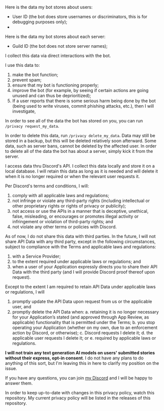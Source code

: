 Here is the data my bot stores about users:
- User ID (the bot does store usernames or discriminators, this is for debugging purposes only);
- 

Here is the data my bot stores about each server:
- Guild ID (the bot does not store server names);

I collect this data via direct interactions with the bot.

I use this data to:
1. make the bot function;
2. prevent spam;
3. ensure that my bot is functioning properly;
4. improve the bot (for example, by seeing if certain actions are going unused and can thus be deprioritized);
5. If a user reports that there is some serious harm being done by the bot (being used to write viruses, commit phishing attacks, etc.), then I will investigate,

In order to see all of the data the bot has stored on you, you can run `/privacy request_my_data`.

In order to delete this data, run `/privacy delete_my_data`. Data may still be stored in a backup, but this will be deleted relatively soon afterward. Some data, such as server bans, cannot be deleted by the affected user. In order to delete all of the data the bot has about a server, simply kick it from the server.

I access data thru Discord's API. I collect this data locally and store it on a local database. I will retain this data as long as it is needed and will delete it when it is no longer required or when the relevant user requests it.

Per Discord's terms and conditions, I will:
1. comply with all applicable laws and regulations;
2. not infringe or violate any third-party rights (including intellectual or other proprietary rights or rights of privacy or publicity);
3. not access or use the APIs in a manner that is deceptive, unethical, false, misleading, or encourages or promotes illegal activity or infringement or violation of third-party rights; and 
4. not violate any other terms or policies with Discord.

As of now, I do not share this data with third parties. In the future, I will not share API Data with any third party, except in the following circumstances, subject to compliance with the Terms and applicable laws and regulations:
1. with a Service Provider;
2. to the extent required under applicable laws or regulations; and 
3. when a user of your Application expressly directs you to share their API Data with the third party (and I will provide Discord proof thereof upon request).

Except to the extent I am required to retain API Data under applicable laws or regulations, I will
1. promptly update the API Data upon request from us or the applicable user, and
2. promptly delete the API Data when:
  a. retaining it is no longer necessary for your Application’s stated (and approved through App Review, as applicable) functionality that is permitted under the Terms;
  b. you stop operating your Application (whether on my own, due to an enforcement action by Discord, or otherwise);
  c. Discord requests I delete it;
  d. the applicable user requests I delete it; or
  e. required by applicable laws or regulations.

**I will not train any text generation AI models on users' submitted stories without their express, opt-in consent**. I do not have any plans to do anything of this sort, but I'm leaving this in here to clarify my position on the issue.

If you have any questions, you can join [my Discord](https://discord.gg/a28VUkyrxp) and I will be happy to answer them.

In order to keep up-to-date with changes in this privacy policy, watch this repository. My current privacy policy will be listed in the releases of this repository.
